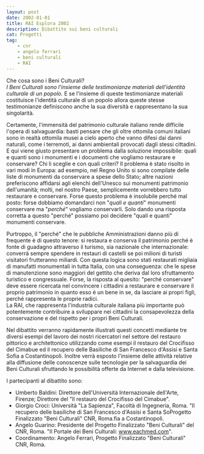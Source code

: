 ```yaml
---
layout: post
date: 2002-01-01
title: RAI Esplora 2002
description: Dibattito sui beni culturali
cat: Progetti
tag:
    - cnr
    - angelo ferrari
    - beni culturali
    - RAI
---
```


Che cosa sono i Beni Culturali?\
*I Beni Culturali sono l'insieme delle testimonianze materiali dell'identità culturale di un popolo.* E se l'insieme di queste testimonianze materiali costituisce l'identità culturale di un popolo allora queste stesse testimonianze definiscono anche la sua diversità e rappresentano la sua singolarità.

Certamente, l'immensità del patrimonio culturale italiano rende difficile l'opera di salvaguardia: basti pensare che gli oltre ottomila comuni italiani sono in realtà ottomila musei a cielo aperto che vanno difesi dai danni naturali, come i terremoti, ai danni ambientali provocati dagli stessi cittadini. E qui viene giusto presentare un problema dalla soluzione impossibile: quali e quanti sono i monumenti e i documenti che vogliamo restaurare e conservare? Chi li sceglie e con quali criteri? Il problema è stato risolto in vari modi in Europa: ad esempio, nel Regno Unito si sono compilate delle liste di monumenti da conservare a spese dello Stato; altre nazioni preferiscono affidarsi agli elenchi dell'Unesco sui monumenti patrimonio dell'umanità; molti, nel nostro Paese, semplicemente vorrebbero tutto restaurare e conservare. Forse questo problema è insolubile perché mal posto: forse dobbiamo domandarci non "*quali e quanti*" monumenti conservare ma "*perché*" vogliamo conservarli. Solo dando una risposta corretta a questo "perché" possiamo poi decidere "quali e quanti" monumenti conservare.

Purtroppo, il "perché" che le pubbliche Amministrazioni danno più di frequente è di questo tenore: si restaura e conserva il patrimonio perché è fonte di guadagno attraverso il turismo, sia nazionale che internazionale: converrà sempre spendere in restauri di castelli se poi milioni di turisti visitatori frutteranno miliardi. Con questa logica sono stati restaurati migliaia di manufatti monumentali in tutta Italia, con una conseguenza: che le spese di manutenzione sono maggiori del gettito che deriva dal loro sfruttamento turistico e congressuale. Forse, la risposta al quesito: "perché conservare" deve essere ricercata nel convincere i cittadini a restaurare e conservare il proprio patrimonio in quanto esso è un bene in se, da lasciare ai propri figli, perché rappresenta le proprie radici.\
La RAI, che rappresenta l'industria culturale italiana più importante può potentemente contribuire a sviluppare nei cittadini la consapevolezza della conservazione e del rispetto per i propri Beni Culturali.

Nel dibattito verranno rapidamente illustrati questi concetti mediante tre diversi esempi del lavoro dei nostri ricercatori nel settore del restauro pittorico e architettonico utilizzando come esempi il restauro del Crocifisso del Cimabue ed il recupero delle Basiliche di San Francesco d'Assisi e Santa Sofia a Costantinopoli. Inoltre verrà esposto l'insieme delle attività relative alla diffusione delle conoscenze sulle tecnologie per la salvaguardia dei Beni Culturali sfruttando le possibilità offerte da Internet e dalla televisione.

I partecipanti al dibattito sono:
-   Umberto Baldini: Direttore dell'Università Internazionale dell'Arte, Firenze; Direttore del  "Il restauro del Crocifisso del Cimabue".
-   Giorgio Croci: Università "La Sapienza", Facoltà di Ingegneria, Roma. "Il recupero delle basiliche di San Francesco d'Assisi e Santa SoProgetto Finalizzato "Beni Culturali" CNR, Roma.fia a Costantinopoli.
-   Angelo Guarino:  Presidente del Progetto Finalizzato "Beni Culturali" del CNR, Roma. "Il Portale dei Beni Culturali: www.eachmed.com".
- Coordinamento: Angelo Ferrari, Progetto Finalizzato "Beni Culturali" CNR, Roma.